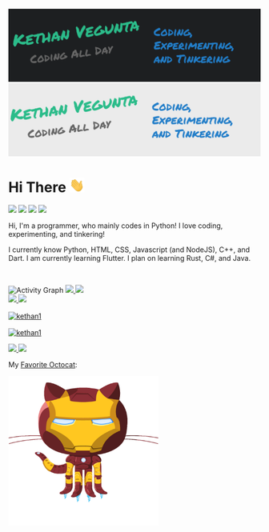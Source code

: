 ![Header](./header-dark.png#gh-dark-mode-only)
![Header](./header-light.png#gh-light-mode-only)

# Hi There <img src="./wave.gif" width="30px">

![](https://komarev.com/ghpvc/?username=kethan1&color=blue) 
![](https://img.shields.io/badge/OS-Windows&nbsp;11-informational?style=flat&logo=windows&logoColor=blue&color=0C7DBE)
![](https://img.shields.io/badge/Editor-VS&nbsp;Code-informational?style=flat&logo=visual-studio-code&logoColor=blue&color=0C7DBE)
![](https://img.shields.io/badge/Shell-Windows&nbsp;Terminal-informational?style=flat&logo=windows-terminal&logoColor=blue&color=0C7DBE)

Hi, I'm a programmer, who mainly codes in Python! I love coding, experimenting, and tinkering!

I currently know Python, HTML, CSS, Javascript (and NodeJS), C++, and Dart. I am currently learning Flutter. I plan on learning Rust, C#, and Java. 

<!--
**kethan1/kethan1** is a ✨ _special_ ✨ repository because its `README.md` (this file) appears on your GitHub profile.

Here are some ideas to get you started:

- 🔭 I’m currently working on ...
- 🌱 I’m currently learning ...
- 👯 I’m looking to collaborate on ...
- 🤔 I’m looking for help with ...
- 💬 Ask me about ...
- 📫 How to reach me: ...
- 😄 Pronouns: ...
- ⚡ Fun fact: ...
-->
<br>

![Activity Graph](https://activity-graph.herokuapp.com/graph?username=kethan1&theme=github)
<a href="https://github.com/anuraghazra/github-readme-stats/#gh-light-mode-only">
  <img src="https://github-readme-stats.vercel.app/api/top-langs/?username=kethan1&layout=compact" />
</a>
<a href="https://github.com/anuraghazra/github-readme-stats/#gh-dark-mode-only">
  <img src="https://github-readme-stats.vercel.app/api/top-langs/?username=kethan1&layout=compact&theme=dark" />
</a>
<br />
<a href="https://github.com/anuraghazra/github-readme-stats/#gh-light-mode-only">
  <img src="https://github-readme-stats.vercel.app/api?count_private=true&include_all_commits=true&username=kethan1&show_icons=true&hide_title=true" /> 
</a>
<a href="https://github.com/anuraghazra/github-readme-stats/#gh-dark-mode-only">
  <img src="https://github-readme-stats.vercel.app/api?count_private=true&include_all_commits=true&username=kethan1&show_icons=true&hide_title=true&theme=dark" /> 
</a>
<br />
<a href="https://github.com/DenverCoder1/github-readme-streak-stats/#gh-light-mode-only">
  <p><img align="center" src="https://github-readme-streak-stats.herokuapp.com/?user=kethan1&" alt="kethan1" /></p> 
</a>
<a href="https://github.com/DenverCoder1/github-readme-streak-stats/#gh-dark-mode-only">
  <p><img align="center" src="https://github-readme-streak-stats.herokuapp.com/?user=kethan1&theme=dark" alt="kethan1" /></p>
</a>
<a href="https://stackoverflow.com/users/13710015/ketzoomer/#gh-light-mode-only">
  <img src="https://github-readme-stackoverflow.vercel.app/?userID=13710015" />
</a>
<a href="https://stackoverflow.com/users/13710015/ketzoomer/#gh-dark-mode-only">
  <img src="https://github-readme-stackoverflow.vercel.app/?userID=13710015&theme=dark" />
</a>

My [Favorite Octocat](https://octodex.github.com):

<a href="https://octodex.github.com/ironcat/"><img src="/icons/IronCat.png" width="300px"></img></a>
